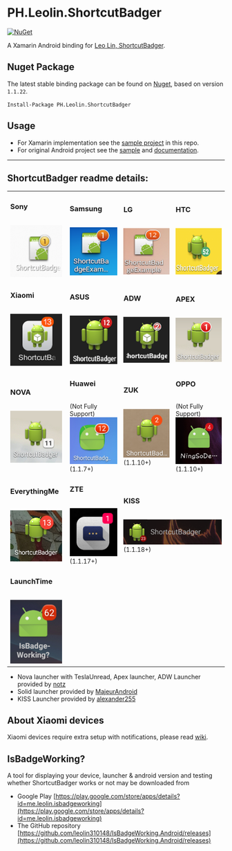 # PH.Leolin.ShortcutBadger

[![NuGet](https://img.shields.io/nuget/v/PH.Leolin.ShortcutBadger.svg?style=flat-square)](https://www.nuget.org/packages/PH.Leolin.ShortcutBadger/)

A Xamarin Android binding for [Leo Lin, ShortcutBadger](https://github.com/leolin310148/ShortcutBadger). 

## Nuget Package

The latest stable binding package can be found on [Nuget](https://www.nuget.org/packages/PH.Leolin.ShortcutBadger/), based on version `1.1.22`.

```text
Install-Package PH.Leolin.ShortcutBadger
```

## Usage

-  For Xamarin implementation see the [sample project](/src/SampleApp) in this repo.
-  For original Android project see the [sample](https://github.com/leolin310148/ShortcutBadger/tree/master/SampleApp) and [documentation](https://github.com/leolin310148/ShortcutBadger#isbadgeworking).

<hr />

## ShortcutBadger readme details:

<table>
    <tr>
        <td width="130">
            <h3>Sony</h3>
            <br>
            <img src="screenshots/ss_sony.png" width="120"/>
        </td>
        <td width="130">
            <h3>Samsung</h3>
            <br>
            <img src="screenshots/ss_samsung.png" width="120"/>
        </td>
        <td width="130">
            <h3>LG</h3>
            <br>
            <img src="screenshots/ss_lg.png" width="120"/>
        </td>
        <td width="130">
            <h3>HTC</h3>
            <br>
            <img src="screenshots/ss_htc.png" width="120"/>
        </td>
    </tr>
    <tr>
        <td width="130">
            <h3>Xiaomi</h3>
            <br>
            <img src="screenshots/ss_xiaomi.png" width="120"/>
            <br>
        </td>
        <td width="130">
            <h3>ASUS</h3>
            <br>
            <img src="screenshots/ss_asus.png" width="120"/>
        </td>
        <td width="130">
            <h3>ADW</h3>
            <br>
            <img src="screenshots/ss_adw.png" width="120"/>
        </td>
        <td width="130">
            <h3>APEX</h3>
            <br>
            <img src="screenshots/ss_apex.png" width="120"/>
        </td>
    <tr>
        <td width="130">
            <h3>NOVA</h3>
            <br>
            <img src="screenshots/ss_nova.png" width="120"/>
        </td>
        <td width="130">
            <h3>Huawei</h3>
            <br>
            (Not Fully Support)
            <br>
            <img src="screenshots/ss_huawei.png" width="120"/>
            <br>
            (1.1.7+)
        </td>
        <td width="130">
            <h3>ZUK</h3>
            <br>
            <img src="screenshots/ss_zuk.png" width="120"/>
            <br>
            (1.1.10+)
        </td>
        <td width="130">
            <h3>OPPO</h3>
            <br>
            (Not Fully Support)
            <br>
            <img src="screenshots/ss_oppo.png" width="120"/>
            <br>
            (1.1.10+)
        </td>
    </tr>
    <tr>
        <td width="130">
            <h3>EverythingMe</h3>
            <br>
            <img src="screenshots/ss_evme.png" width="120"/>
        </td>
        <td width="130">
            <h3>ZTE</h3>
            <br>
            <img src="screenshots/ss_zte.png" width="120"/>
            <br>
            (1.1.17+)
        </td>
        <td width="260" colspan="2">
            <h3>KISS</h3>
            <br>
            <img src="screenshots/ss_kiss.png"/>
            <br>
            (1.1.18+)
        </td>
    </tr>
    <tr>
        <td width="130">
            <h3>LaunchTime</h3>
            <br>
            <img src="screenshots/ss_launchtime.png" width="120"/>
        </td>
    </tr>
</table>

* Nova launcher with TeslaUnread, Apex launcher, ADW Launcher provided by [notz](https://github.com/notz)
* Solid launcher provided by [MajeurAndroid](https://github.com/MajeurAndroid)
* KISS Launcher provided by [alexander255](https://github.com/alexander255)

## About Xiaomi devices
Xiaomi devices require extra setup with notifications, please read [wiki](https://github.com/leolin310148/ShortcutBadger/wiki/Xiaomi-Device-Support).

## IsBadgeWorking? 

A tool for displaying your device, launcher & android version and testing whether ShortcutBadger
works or not may be downloaded from

* Google Play [https://play.google.com/store/apps/details?id=me.leolin.isbadgeworking](https://play.google.com/store/apps/details?id=me.leolin.isbadgeworking)
* The GitHub repository [https://github.com/leolin310148/IsBadgeWorking.Android/releases](https://github.com/leolin310148/IsBadgeWorking.Android/releases)



